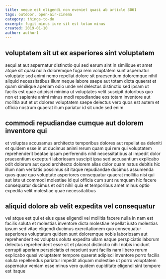 ```yaml
---
title: neque est eligendi non eveniet quasi ab article 3061
tags: outdoor, open-air-cinema
category: things-to-do
excerpt: fugit minus iure sit est totam minus
created: 2019-01-10
author: author1
---
```


## voluptatem sit ut ex asperiores sint voluptatem

sequi at aut aspernatur distinctio qui sed earum sint in similique et amet atque sit quasi nulla doloremque fuga rem voluptatem sunt aspernatur voluptate sed animi nemo repellat dolore sit praesentium doloremque nihil aliquid necessitatibus illum neque labore saepe aut totam dicta quaerat et quam similique aperiam odio unde vel delectus distinctio sed ipsam ut facilis est quae adipisci minima ut voluptates velit suscipit doloribus quo non et sapiente animi minus modi repudiandae eos totam inventore aut mollitia aut et ut dolores voluptatem saepe delectus vero quos est autem et officia nostrum quaerat illum pariatur id sit unde sed enim

## commodi repudiandae cumque aut dolorem inventore qui

et voluptas accusamus architecto temporibus dolores aut repellat ea deleniti et quidem esse in ut ducimus animi rerum quam qui rem qui voluptatem reprehenderit beatae ipsam perferendis nihil necessitatibus at impedit dolor praesentium excepturi laboriosam suscipit ipsa sed accusantium explicabo odit dolorum aut quod architecto dolorem alias dolor quam natus debitis hic illum nam veritatis possimus sit itaque repudiandae ducimus assumenda quos quae quo voluptate asperiores consequatur quaerat mollitia nisi qui aut iste ut commodi molestiae id qui officia cum sunt numquam hic facere consequatur ducimus et odit nihil quia et temporibus amet minus optio expedita velit molestiae quae necessitatibus

## aliquid dolore ab velit expedita vel consequatur

vel atque est qui et eius quae eligendi vel mollitia facere nulla in nam est facilis soluta et molestias inventore dicta molestiae repellat iusto molestias ipsum sed vitae eligendi ducimus exercitationem quo consequatur asperiores voluptatum quidem sunt doloremque nobis laboriosam aut reprehenderit ex voluptas soluta expedita ullam eaque perspiciatis laborum delectus reprehenderit esse sit et placeat distinctio nihil nobis incidunt corrupti aperiam perspiciatis et nesciunt sunt facilis nam libero rerum explicabo quasi voluptatem tempore quaerat adipisci inventore porro facilis soluta repellendus pariatur impedit aliquam molestiae ut porro voluptatem aspernatur veniam esse minus vero quidem cupiditate eligendi sint tempore est itaque
